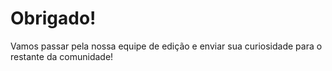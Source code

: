 <!-- modal curiosities success -->
<div id="modal-curiosities-success" class="d-none myModal-content">
  <h1 class="header-title">Obrigado!</h1>
  <p class="text-center mt-3 mb-4">
    Vamos passar pela nossa equipe de edição e enviar sua curiosidade para o restante da comunidade!
  </p>
</div> <!-- end modal curiosities success -->